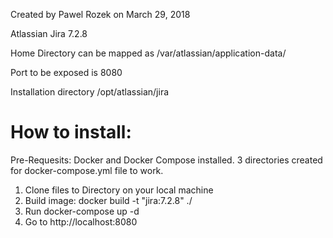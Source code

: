 Created by Pawel Rozek on March 29, 2018

Atlassian Jira 7.2.8

Home Directory can be mapped as  /var/atlassian/application-data/

Port to be exposed is 8080

Installation directory /opt/atlassian/jira

# How to install: #
Pre-Requesits: Docker and Docker Compose installed. 3 directories created for docker-compose.yml file to work.
1. Clone files to Directory on your local machine
2. Build image: docker build -t "jira:7.2.8" ./
3. Run docker-compose up -d
4. Go to http://localhost:8080
